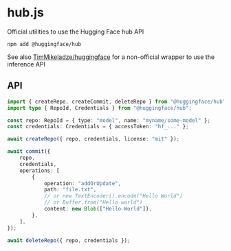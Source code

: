 # hub.js

Official utilities to use the Hugging Face hub API

```
npm add @huggingface/hub
```

See also [TimMikeladze/huggingface](https://github.com/TimMikeladze/huggingface) for a non-official wrapper to use the inference API

## API

```ts
import { createRepo, createCommit, deleteRepo } from "@huggingface/hub";
import type { RepoId, Credentials } from "@huggingface/hub";

const repo: RepoId = { type: "model", name: "myname/some-model" };
const credentials: Credentials = { accessToken: "hf_..." };

await createRepo({ repo, credentials, license: "mit" });

await commit({
	repo,
	credentials,
	operations: [
		{
			operation: "addOrUpdate",
			path: "file.txt",
			// or new TextEncoder().encode("Hello World")
			// or Buffer.from("Hello world")
			content: new Blob(["Hello World"]),
		},
	],
});

await deleteRepo({ repo, credentials });
```

